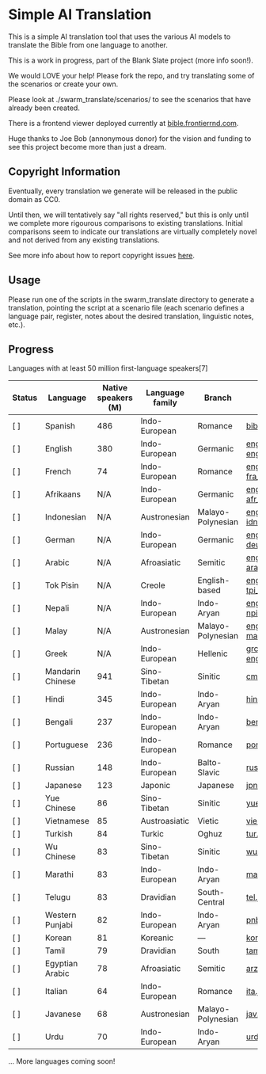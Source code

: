# Simple AI Translation

This is a simple AI translation tool that uses the various AI models to translate the Bible from one language to another. 

This is a work in progress, part of the Blank Slate project (more info soon!). 

We would LOVE your help! Please fork the repo, and try translating some of the scenarios or create your own. 

Please look at ./swarm_translate/scenarios/ to see the scenarios that have already been created.

There is a frontend viewer deployed currently at [bible.frontierrnd.com](https://bible.frontierrnd.com).

Huge thanks to Joe Bob (annonymous donor) for the vision and funding to see this project become more than just a dream. 

## Copyright Information

Eventually, every translation we generate will be released in the public domain as CC0.

Until then, we will tentatively say "all rights reserved," but this is only until we complete more rigourous comparisons to existing translations. Initial comparisons seem to indicate our translations are virtually completely novel and not derived from any existing translations.

See more info about how to report copyright issues [here](https://frontierrnd.com/policy).

## Usage

Please run one of the scripts in the swarm_translate directory to generate a translation, pointing the script at a scenario file (each scenario defines a language pair, register, notes about the desired translation, linguistic notes, etc.).

## Progress

Languages with at least 50 million first-language speakers[7]

| Status | Language | Native speakers (M) | Language family | Branch | File | Drafted (%) | Revisions (%) |
|--------|----------|---------------------|-----------------|--------|------|-------------|---------------|
| [ ]    | Spanish | 486 | Indo-European | Romance | [bible_consolidated.jsonl](./scenarios/consolidated/eng-spa_consolidated.jsonl) | 0.05% | 0% |
| [ ]    | English | 380 | Indo-European | Germanic | [eng-eng_consolidated.jsonl](./scenarios/consolidated/eng-eng_consolidated.jsonl) | 100% | 0% |
| [ ]    | French | 74 | Indo-European | Romance | [eng-fra_consolidated.jsonl](./scenarios/consolidated/eng-fra_consolidated.jsonl) | 98.18% | 0% |
| [ ]    | Afrikaans | N/A | Indo-European | Germanic | [eng-afr_consolidated.jsonl](./scenarios/consolidated/eng-afr_consolidated.jsonl) | 100% | 0% |
| [ ]    | Indonesian | N/A | Austronesian | Malayo-Polynesian | [eng-idn_consolidated.jsonl](./scenarios/consolidated/eng-idn_consolidated.jsonl) | 10.62% | 0% |
| [ ]    | German | N/A | Indo-European | Germanic | [eng-deu_consolidated.jsonl](./scenarios/consolidated/eng-deu_consolidated.jsonl) | 100% | 0% |
| [ ]    | Arabic | N/A | Afroasiatic | Semitic | [eng-ara_consolidated.jsonl](./scenarios/consolidated/eng-ara_consolidated.jsonl) | 100% | 0% |
| [ ]    | Tok Pisin | N/A | Creole | English-based | [eng-tpi_consolidated.jsonl](./scenarios/consolidated/eng-tpi_consolidated.jsonl) | 100% | 0% |
| [ ]    | Nepali | N/A | Indo-European | Indo-Aryan | [eng-npi_consolidated.jsonl](./scenarios/consolidated/eng-npi_consolidated.jsonl) | 100% | 0% |
| [ ]    | Malay | N/A | Austronesian | Malayo-Polynesian | [eng-mal_consolidated.jsonl](./scenarios/consolidated/eng-mal_consolidated.jsonl) | 100% | 0% |
| [ ]    | Greek | N/A | Indo-European | Hellenic | [grc-eng_consolidated.jsonl](./scenarios/consolidated/grc-eng_consolidated.jsonl) | 25.57% | 0% |
| [ ]    | Mandarin Chinese | 941 | Sino-Tibetan | Sinitic | [cmn.json](./scenarios/cmn.json) | 0% | 0% |
| [ ]    | Hindi | 345 | Indo-European | Indo-Aryan | [hin.json](./scenarios/hin.json) | 0% | 0% |
| [ ]    | Bengali | 237 | Indo-European | Indo-Aryan | [ben.json](./scenarios/ben.json) | 0% | 0% |
| [ ]    | Portuguese | 236 | Indo-European | Romance | [por.json](./scenarios/por.json) | 0% | 0% |
| [ ]    | Russian | 148 | Indo-European | Balto-Slavic | [rus.json](./scenarios/rus.json) | 0% | 0% |
| [ ]    | Japanese | 123 | Japonic | Japanese | [jpn.json](./scenarios/jpn.json) | 0% | 0% |
| [ ]    | Yue Chinese | 86 | Sino-Tibetan | Sinitic | [yue.json](./scenarios/yue.json) | 0% | 0% |
| [ ]    | Vietnamese | 85 | Austroasiatic | Vietic | [vie.json](./scenarios/vie.json) | 0% | 0% |
| [ ]    | Turkish | 84 | Turkic | Oghuz | [tur.json](./scenarios/tur.json) | 0% | 0% |
| [ ]    | Wu Chinese | 83 | Sino-Tibetan | Sinitic | [wuu.json](./scenarios/wuu.json) | 0% | 0% |
| [ ]    | Marathi | 83 | Indo-European | Indo-Aryan | [mar.json](./scenarios/mar.json) | 0% | 0% |
| [ ]    | Telugu | 83 | Dravidian | South-Central | [tel.json](./scenarios/tel.json) | 0% | 0% |
| [ ]    | Western Punjabi | 82 | Indo-European | Indo-Aryan | [pnb.json](./scenarios/pnb.json) | 0% | 0% |
| [ ]    | Korean | 81 | Koreanic | — | [kor.json](./scenarios/kor.json) | 0% | 0% |
| [ ]    | Tamil | 79 | Dravidian | South | [tam.json](./scenarios/tam.json) | 0% | 0% |
| [ ]    | Egyptian Arabic | 78 | Afroasiatic | Semitic | [arz.json](./scenarios/arz.json) | 0% | 0% |
| [ ]    | Italian | 64 | Indo-European | Romance | [ita.json](./scenarios/ita.json) | 0% | 0% |
| [ ]    | Javanese | 68 | Austronesian | Malayo-Polynesian | [jav.json](./scenarios/jav.json) | 0% | 0% |
| [ ]    | Urdu | 70 | Indo-European | Indo-Aryan | [urd.json](./scenarios/urd.json) | 0% | 0% |

... More languages coming soon!